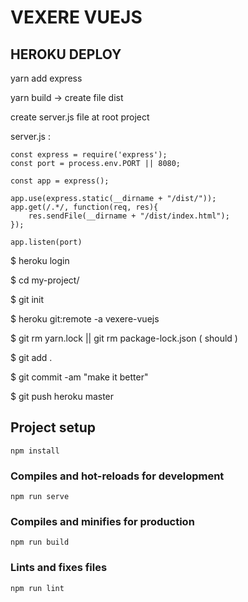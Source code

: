 # VEXERE VUEJS

## HEROKU DEPLOY
yarn add express

yarn build -> create file dist

create server.js file at root project

server.js :

```
const express = require('express');
const port = process.env.PORT || 8080;

const app = express();

app.use(express.static(__dirname + "/dist/"));
app.get(/.*/, function(req, res){
    res.sendFile(__dirname + "/dist/index.html");
});

app.listen(port)
```



$ heroku login

$ cd my-project/

$ git init

$ heroku git:remote -a vexere-vuejs

$ git rm yarn.lock || git rm package-lock.json ( should )

$ git add .

$ git commit -am "make it better"

$ git push heroku master


## Project setup
```
npm install
```

### Compiles and hot-reloads for development
```
npm run serve
```

### Compiles and minifies for production
```
npm run build
```

### Lints and fixes files
```
npm run lint
```

